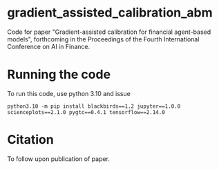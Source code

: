 # gradient_assisted_calibration_abm
Code for paper "Gradient-assisted calibration for financial agent-based models", 
forthcoming in the Proceedings of the Fourth International Conference on AI in Finance.

# Running the code
To run this code, use python 3.10 and issue
```
python3.10 -m pip install blackbirds==1.2 jupyter==1.0.0 scienceplots==2.1.0 pygtc==0.4.1 tensorflow==2.14.0
```

# Citation
To follow upon publication of paper.
